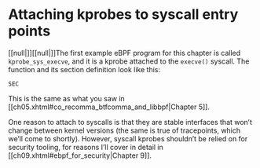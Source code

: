 # Attaching kprobes to syscall entry points

[[null|]][[null|]]The first example eBPF program for this chapter is called `kprobe_sys_execve`, and it is a kprobe attached to the `execve()` syscall. The function and its section definition look like this:

    SEC

This is the same as what you saw in [[ch05.xhtml#co_recomma_btfcomma_and_libbpf|Chapter 5]].

One reason to attach to syscalls is that they are stable interfaces that won’t change between kernel versions (the same is true of tracepoints, which we’ll come to shortly). However, syscall kprobes shouldn’t be relied on for security tooling, for reasons I’ll cover in detail in [[ch09.xhtml#ebpf_for_security|Chapter 9]].
